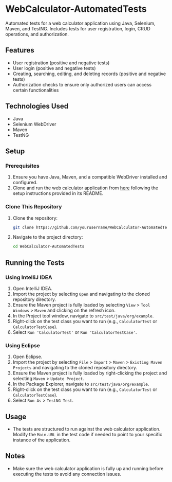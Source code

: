 # WebCalculator-AutomatedTests

Automated tests for a web calculator application using Java, Selenium, Maven, and TestNG. Includes tests for user registration, login, CRUD operations, and authorization.

## Features
- User registration (positive and negative tests)
- User login (positive and negative tests)
- Creating, searching, editing, and deleting records (positive and negative tests)
- Authorization checks to ensure only authorized users can access certain functionalities

## Technologies Used
- Java
- Selenium WebDriver
- Maven
- TestNG

## Setup

### Prerequisites
1. Ensure you have Java, Maven, and a compatible WebDriver installed and configured.
2. Clone and run the web calculator application from [here](https://github.com/algirdaskuslys/testavimui) following the setup instructions provided in its README.

### Clone This Repository
1. Clone the repository:
    ```bash
    git clone https://github.com/yourusername/WebCalculator-AutomatedTests.git
    ```
2. Navigate to the project directory:
    ```bash
    cd WebCalculator-AutomatedTests
    ```

## Running the Tests

### Using IntelliJ IDEA
1. Open IntelliJ IDEA.
2. Import the project by selecting `Open` and navigating to the cloned repository directory.
3. Ensure the Maven project is fully loaded by selecting `View` > `Tool Windows` > `Maven` and clicking on the refresh icon.
4. In the Project tool window, navigate to `src/test/java/org/example`.
5. Right-click on the test class you want to run (e.g., `CalculatorTest` or `CalculatorTestCase`).
6. Select `Run 'CalculatorTest'` or `Run 'CalculatorTestCase'`.

### Using Eclipse
1. Open Eclipse.
2. Import the project by selecting `File` > `Import` > `Maven` > `Existing Maven Projects` and navigating to the cloned repository directory.
3. Ensure the Maven project is fully loaded by right-clicking the project and selecting `Maven` > `Update Project`.
4. In the Package Explorer, navigate to `src/test/java/org/example`.
5. Right-click on the test class you want to run (e.g., `CalculatorTest` or `CalculatorTestCase`).
6. Select `Run As` > `TestNG Test`.

## Usage
- The tests are structured to run against the web calculator application. Modify the `Main.URL` in the test code if needed to point to your specific instance of the application.

## Notes
- Make sure the web calculator application is fully up and running before executing the tests to avoid any connection issues.
